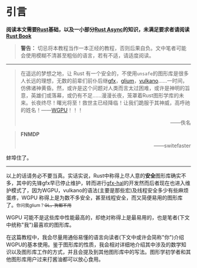 # 引言

__阅读本文需要[Rust](https://www.rust-lang.org)基础，以及一小部分[Rust Async](https://rust-lang.github.io/async-book/)的知识，未满足要求者请阅读[Rust Book](https://doc.rust-lang.org/book/)__

> __警告：__ 切忌将本教程当作一本正经的教程，否则后果自负。文中笔者可能会使用模糊不清甚至粗俗的语言，若有不适，请适度阅读。

---

 > 在遥远的梦想之地，让 Rust 有一个安全的，不使用`unsafe`的图形库是很多人长远的理想，无数的前辈们前仆后继[gfx](https://github.com/gfx-rs/gfx/tree/pre-ll)，[glium](https://github.com/glium/glium)，[vulkano](https://github.com/vulkano-rs/vulkano)……一时间，仿佛诸神黄昏。然，或许是这个问题对人类而言太过困难，或许是神明的旨意，英雄们或落幕，或仍有不足……漫漫长夜，笼罩着Rust图形学库的未来。长夜终尽！曙光将至！救世主已经降临！让我们跪服于其神威，高呼祂的姓名！——[WGPU](https://github.com/gfx-rs/wgpu)！！！
> <p align="right">——佚名</p>

<!---->
> __FNMDP__
> <p align="right">——switefaster</p>

蚌埠住了。

---

以上的话请务必不要当真。实话实说，Rust中称得上尽人意的**安全**图形库确实不多，其中的先锋gfx早已停止维护，转而进行[gfx-hal](https://github.com/gfx-rs/gfx)的开发<mask>然而后者现在也进入维护模式了，因为WGPU</mask>，vulkano的语法(主要是那些宏)及线程安全多少有些麻烦<mask>蛋疼</mask>，WGPU 称得上是为数不多安全，甚至线程安全，而又简便易用的图形库了。<small>你问我glium？<mask>~~GL，狗都不用~~</mask></small>

WGPU 可能不是这些库中性能最高的，却绝对称得上是最易用的，也是笔者(下文中统称"我")最喜欢的图形库。

在这篇教程中，我会尽量用通俗易懂的语言向读者(下文中或许会简称"你")介绍WGPU的基本使用。鉴于图形库的性质，我会相对详细地介绍其中涉及的数学知识以及图形库工作的方式，并且会提及到其他图形库中的写法。图形学初学者和其他图形库用户过来打酱油都可以放心食用。
